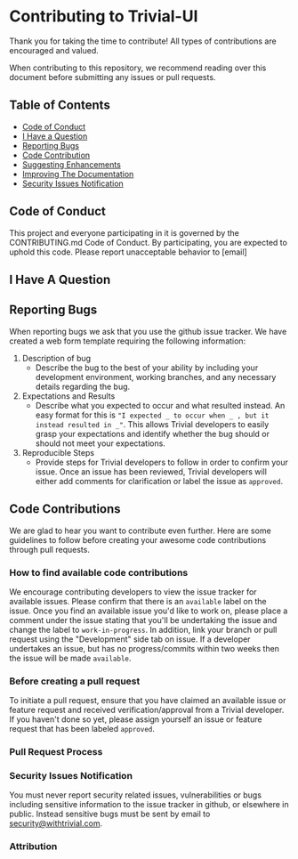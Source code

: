 # Contributing to Trivial-UI

Thank you for taking the time to contribute! All types of contributions are encouraged and valued. 

When contributing to this repository, we recommend reading over this document before submitting any issues or pull requests.

## Table of Contents

- [Code of Conduct](#code-of-conduct)
- [I Have a Question](#i-have-a-question)
- [Reporting Bugs](#reporting-bugs)
- [Code Contribution](#code-contribution)
- [Suggesting Enhancements](#suggesting-enhancements)
- [Improving The Documentation](#improving-the-documentation)
- [Security Issues Notification](#security-issues-notification)
## Code of Conduct

This project and everyone participating in it is governed by the CONTRIBUTING.md Code of Conduct. By participating, you are expected to uphold this code. Please report unacceptable behavior to [email]

## I Have A Question

## Reporting Bugs
When reporting bugs we ask that you use the github issue tracker. We have created a web form template requiring the following information: 
1. Description of bug
   - Describe the bug to the best of your ability by including your development environment, working branches, and any necessary details regarding the bug.
2. Expectations and Results
   - Describe what you expected to occur and what resulted instead. An easy format for this is `"I expected _ to occur when _ , but it instead resulted in _"`. This allows Trivial developers to easily grasp your expectations and identify whether the bug should or should not meet your expectations.
3. Reproducible Steps
   - Provide steps for Trivial developers to follow in order to confirm your issue. Once an issue has been reviewed, Trivial developers will either add comments for clarification or label the issue as `approved`.

## Code Contributions
We are glad to hear you want to contribute even further. Here are some guidelines to follow before creating your awesome code contributions through pull requests. 

### How to find available code contributions
We encourage contributing developers to view the issue tracker for available issues. Please confirm that there is an `available` label on the issue. Once you find an available issue you'd like to work on, please place a comment under the issue stating that you'll be undertaking the issue and change the label to `work-in-progress`. In addition, link your branch or pull request using the "Development" side tab on issue. If a developer undertakes an issue, but has no progress/commits within two weeks then the issue will be made `available`.

### Before creating a pull request
To initiate a pull request, ensure that you have claimed an available issue or feature request and received verification/approval from a Trivial developer. If you haven't done so yet, please assign yourself an issue or feature request that has been labeled `approved`. 

### Pull Request Process



### Security Issues Notification

You must never report security related issues, vulnerabilities or bugs including sensitive information to the issue tracker in github, or elsewhere in public. Instead sensitive bugs must be sent by email to [security@withtrivial.com](security@withtrivial.com).

### Attribution
